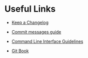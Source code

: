 # Useful Links

- [Keep a Changelog](https://keepachangelog.com/en/1.1.0/)
- [Commit messages guide](https://github.com/RomuloOliveira/commit-messages-guide/blob/master/README.md)

- [Command Line Interface Guidelines](https://clig.dev/)

- [Git Book](https://git-scm.com/book/en/v2)
